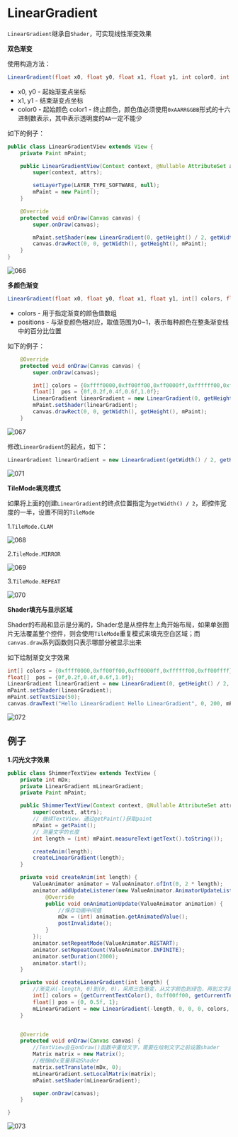 # LinearGradient

`LinearGradient`继承自`Shader`，可实现线性渐变效果

**双色渐变**

使用构造方法：

```java
LinearGradient(float x0, float y0, float x1, float y1, int color0, int color1, Shader.TileMode tile)
```

+ x0, y0 - 起始渐变点坐标
+ x1, y1 - 结束渐变点坐标
+ color0 - 起始颜色 color1 - 终止颜色，颜色值必须使用`0xAARRGGBB`形式的十六进制数表示，其中表示透明度的`AA`一定不能少

如下的例子：

```java
public class LinearGradientView extends View {
    private Paint mPaint;

    public LinearGradientView(Context context, @Nullable AttributeSet attrs) {
        super(context, attrs);

        setLayerType(LAYER_TYPE_SOFTWARE, null);
        mPaint = new Paint();
    }

    @Override
    protected void onDraw(Canvas canvas) {
        super.onDraw(canvas);

        mPaint.setShader(new LinearGradient(0, getHeight() / 2, getWidth(), getHeight() / 2, 0xffff0000, 0xff00ff00, Shader.TileMode.CLAMP));
        canvas.drawRect(0, 0, getWidth(), getHeight(), mPaint);
    }
}
```

![066](https://github.com/winfredzen/Android-Basic/blob/master/自定义视图/images/066.png)



**多颜色渐变**

```java
LinearGradient(float x0, float y0, float x1, float y1, int[] colors, float[] positions, Shader.TileMode tile)
```

+ colors - 用于指定渐变的颜色值数组
+ positions - 与渐变颜色相对应，取值范围为0~1，表示每种颜色在整条渐变线中的百分比位置

如下的例子：

```java
    @Override
    protected void onDraw(Canvas canvas) {
        super.onDraw(canvas);

        int[] colors = {0xffff0000,0xff00ff00,0xff0000ff,0xffffff00,0xff00ffff};
        float[]  pos = {0f,0.2f,0.4f,0.6f,1.0f};
        LinearGradient linearGradient = new LinearGradient(0, getHeight() / 2, getWidth(), getHeight() / 2, colors, pos, Shader.TileMode.CLAMP);
        mPaint.setShader(linearGradient);
        canvas.drawRect(0, 0, getWidth(), getHeight(), mPaint);
    }
```

![067](https://github.com/winfredzen/Android-Basic/blob/master/自定义视图/images/067.png)

修改`LinearGradient`的起点，如下：

```java
LinearGradient linearGradient = new LinearGradient(getWidth() / 2, getHeight() / 2, getWidth(), getHeight() / 2, colors, pos, Shader.TileMode.CLAMP);
```

![071](https://github.com/winfredzen/Android-Basic/blob/master/自定义视图/images/071.png)



**TileMode填充模式**

如果将上面的创建`LinearGradient`的终点位置指定为`getWidth() / 2`，即控件宽度的一半，设置不同的`TileMode`

1.`TileMode.CLAM`

![068](https://github.com/winfredzen/Android-Basic/blob/master/自定义视图/images/068.png)

2.`TileMode.MIRROR`

![069](https://github.com/winfredzen/Android-Basic/blob/master/自定义视图/images/069.png)

3.`TileMode.REPEAT`

![070](https://github.com/winfredzen/Android-Basic/blob/master/自定义视图/images/070.png)



**Shader填充与显示区域**

Shader的布局和显示是分离的，Shader总是从控件左上角开始布局，如果单张图片无法覆盖整个控件，则会使用`TileMode`重复模式来填充空白区域；而`canvas.draw`系列函数则只表示哪部分被显示出来

如下绘制渐变文字效果

```java
int[] colors = {0xffff0000,0xff00ff00,0xff0000ff,0xffffff00,0xff00ffff};
float[]  pos = {0f,0.2f,0.4f,0.6f,1.0f};
LinearGradient linearGradient = new LinearGradient(0, getHeight() / 2, getWidth() / 2, getHeight() / 2, colors, pos, Shader.TileMode.CLAMP);
mPaint.setShader(linearGradient);
mPaint.setTextSize(50);
canvas.drawText("Hello LinearGradient Hello LinearGradient", 0, 200, mPaint);
```

![072](https://github.com/winfredzen/Android-Basic/blob/master/自定义视图/images/072.png)





## 例子

**1.闪光文字效果**

```java
public class ShimmerTextView extends TextView {
    private int mDx;
    private LinearGradient mLinearGradient;
    private Paint mPaint;

    public ShimmerTextView(Context context, @Nullable AttributeSet attrs) {
        super(context, attrs);
        // 继续TextView，通过getPaint()获取paint
        mPaint = getPaint();
        // 测量文字的长度
        int length = (int) mPaint.measureText(getText().toString());

        createAnim(length);
        createLinearGradient(length);
    }

    private void createAnim(int length) {
        ValueAnimator animator = ValueAnimator.ofInt(0, 2 * length);
        animator.addUpdateListener(new ValueAnimator.AnimatorUpdateListener() {
            @Override
            public void onAnimationUpdate(ValueAnimator animation) {
                //保存动画中间值
                mDx = (int) animation.getAnimatedValue();
                postInvalidate();
            }
        });
        animator.setRepeatMode(ValueAnimator.RESTART);
        animator.setRepeatCount(ValueAnimator.INFINITE);
        animator.setDuration(2000);
        animator.start();
    }

    private void createLinearGradient(int length) {
        //渐变从(-length, 0)到(0, 0)，采用三色渐变，从文字颜色到绿色，再到文字颜色
        int[] colors = {getCurrentTextColor(), 0xff00ff00, getCurrentTextColor()};
        float[] pos = {0, 0.5f, 1};
        mLinearGradient = new LinearGradient(-length, 0, 0, 0, colors, pos, Shader.TileMode.CLAMP);
    }


    @Override
    protected void onDraw(Canvas canvas) {
        //TextView会在onDraw()函数中重绘文字，需要在绘制文字之前设置shader
        Matrix matrix = new Matrix();
        //根据mDx变量移动Shader
        matrix.setTranslate(mDx, 0);
        mLinearGradient.setLocalMatrix(matrix);
        mPaint.setShader(mLinearGradient);

        super.onDraw(canvas);
    }

}
```

![073](https://github.com/winfredzen/Android-Basic/blob/master/自定义视图/images/073.gif)



























